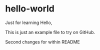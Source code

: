 # hello-world
Just for learning
Hello,

This is just an example file to try on GitHub.

Second changes for within README
